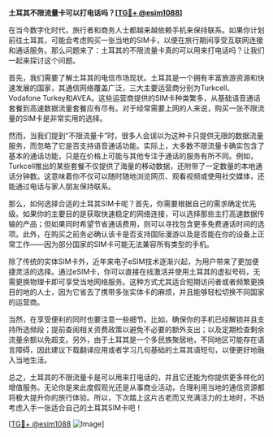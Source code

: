**土耳其不限流量卡可以打电话吗？[[TG💪+ @esim1088](https://t.me/s/esim1088)]**

在当今数字化时代，旅行者和商务人士都越来越依赖手机来保持联系。如果你计划前往土耳其，可能会考虑购买一张当地的SIM卡，以便在旅行期间享受互联网连接和通话服务。那么问题来了：土耳其的不限流量卡真的可以用来打电话吗？让我们一起来探讨这个问题。

首先，我们需要了解土耳其的电信市场现状。土耳其是一个拥有丰富旅游资源和快速发展的国家，其通信网络覆盖广泛，三大主要运营商分别为Turkcell、Vodafone Turkey和AVEA。这些运营商提供的SIM卡种类繁多，从基础语音通话套餐到高速数据流量套餐应有尽有。对于经常需要上网的人来说，购买一张不限流量的SIM卡是非常实用的选择。

然而，当我们提到“不限流量卡”时，很多人会误以为这种卡只提供无限的数据流量服务，而忽略了它是否支持语音通话功能。实际上，大多数不限流量卡确实包含了基本的通话功能，只是在价格上可能与其他专注于通话的服务有所不同。例如，Turkcell推出的某些套餐不仅提供了海量的移动数据，还附带了一定数量的本地通话分钟数。这意味着你不仅可以随时随地浏览网页、观看视频或使用社交媒体，还能通过电话与家人朋友保持联系。

那么，如何选择合适的土耳其SIM卡呢？首先，你需要根据自己的需求确定优先级。如果你的主要目的是获取快速稳定的网络连接，可以选择那些主打高速数据传输的产品；但如果同时希望节省通话费用，则可以寻找包含更多免费通话时间的选项。此外，在购买之前务必确认该卡是否支持国际漫游以及是否能在你的设备上正常工作——因为部分国家的SIM卡可能无法兼容所有类型的手机。

除了传统的实体SIM卡外，近年来电子eSIM技术逐渐兴起，为用户带来了更加便捷灵活的选择。通过eSIM卡，你可以直接在线激活并使用土耳其的虚拟号码，无需更换物理卡即可享受当地网络服务。这种方式尤其适合短期访问者或者频繁更换目的地的人士，因为它省去了携带多张实体卡的麻烦，并且能够轻松切换不同国家的运营商。

当然，在享受便利的同时也要注意一些细节。比如，确保你的手机已经解锁并且支持所选频段；提前查阅相关资费政策以避免不必要的额外支出；以及定期检查剩余流量余额以免超支。另外，由于土耳其是一个多民族聚居地，不同地区可能存在语言障碍，因此建议下载翻译应用或者学习几句基础的土耳其语短句，以便更好地融入当地生活。

总之，土耳其的不限流量卡是可以用来打电话的，并且它还能为你提供更多样化的增值服务。无论你是来此度假观光还是从事商业活动，合理利用当地的通信资源都将极大提升你的旅行体验。所以，下次踏上这片古老而又充满活力的土地时，不妨考虑入手一张适合自己的土耳其SIM卡吧！

[[TG💪+ @esim1088](https://t.me/s/esim1088) ![Image](https://i.postimg.cc/4NQfJmqS/Snipaste-2025-05-13-00-14-12.png)]